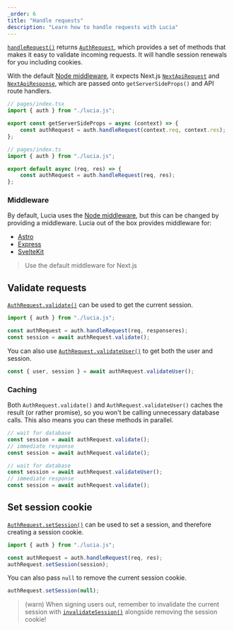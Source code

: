 ```yaml
---
_order: 6
title: "Handle requests"
description: "Learn how to handle requests with Lucia"
---
```


[`handleRequest()`]() returns [`AuthRequest`](), which provides a set of methods that makes it easy to validate incoming requests. It will handle session renewals for you including cookies.

With the default [Node middleware](), it expects Next.js [`NextApiRequest`]() and [`NextApiResponse`](), which are passed onto `getServerSideProps()` and API route handlers.

```ts
// pages/index.tsx
import { auth } from "./lucia.js";

export const getServerSideProps = async (context) => {
	const authRequest = auth.handleRequest(context.req, context.res);
};
```

```ts
// pages/index.ts
import { auth } from "./lucia.js";

export default async (req, res) => {
	const authRequest = auth.handleRequest(req, res);
};
```

### Middleware

By default, Lucia uses the [Node middleware](), but this can be changed by providing a middleware. Lucia out of the box provides middleware for:

- [Astro]()
- [Express]()
- [SvelteKit]()

> Use the default middleware for Next.js

## Validate requests

[`AuthRequest.validate()`]() can be used to get the current session.

```ts
import { auth } from "./lucia.js";

const authRequest = auth.handleRequest(req, responseres);
const session = await authRequest.validate();
```

You can also use [`AuthRequest.validateUser()`]() to get both the user and session.

```ts
const { user, session } = await authRequest.validateUser();
```

### Caching

Both `AuthRequest.validate()` and `AuthRequest.validateUser()` caches the result (or rather promise), so you won't be calling unnecessary database calls. This also means you can these methods in parallel.

```ts
// wait for database
const session = await authRequest.validate();
// immediate response
const session = await authRequest.validate();
```

```ts
// wait for database
const session = await authRequest.validateUser();
// immediate response
const session = await authRequest.validate();
```

## Set session cookie

[`AuthRequest.setSession()`]() can be used to set a session, and therefore creating a session cookie.

```ts
import { auth } from "./lucia.js";

const authRequest = auth.handleRequest(req, res);
authRequest.setSession(session);
```

You can also pass `null` to remove the current session cookie.

```ts
authRequest.setSession(null);
```

> (warn) When signing users out, remember to invalidate the current session with [`invalidateSession()`]() alongside removing the session cookie!
